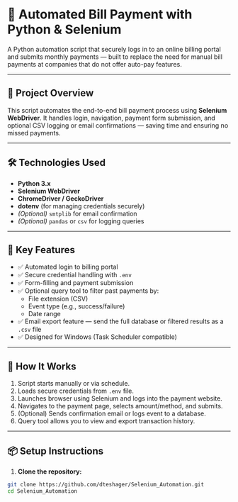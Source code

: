 # 💸 Automated Bill Payment with Python & Selenium

A Python automation script that securely logs in to an online billing portal and submits monthly payments — built to replace the need for manual bill payments at companies that do not offer auto-pay features.

---

## 🚀 Project Overview

This script automates the end-to-end bill payment process using **Selenium WebDriver**. It handles login, navigation, payment form submission, and optional CSV logging or email confirmations — saving time and ensuring no missed payments.

---

## 🛠️ Technologies Used

- **Python 3.x**
- **Selenium WebDriver**
- **ChromeDriver / GeckoDriver**
- **dotenv** (for managing credentials securely)
- *(Optional)* `smtplib` for email confirmation
- *(Optional)* `pandas` or `csv` for logging queries

---

## 🔐 Key Features

- ✅ Automated login to billing portal  
- ✅ Secure credential handling with `.env`  
- ✅ Form-filling and payment submission  
- ✅ Optional query tool to filter past payments by:
  - File extension (CSV)
  - Event type (e.g., success/failure)
  - Date range  
- ✅ Email export feature — send the full database or filtered results as a `.csv` file  
- ✅ Designed for Windows (Task Scheduler compatible)

---

## 🧪 How It Works

1. Script starts manually or via schedule.
2. Loads secure credentials from `.env` file.
3. Launches browser using Selenium and logs into the payment website.
4. Navigates to the payment page, selects amount/method, and submits.
5. (Optional) Sends confirmation email or logs event to a database.
6. Query tool allows you to view and export transaction history.

---

## 📦 Setup Instructions

1. **Clone the repository:**

```bash
git clone https://github.com/dteshager/Selenium_Automation.git
cd Selenium_Automation

